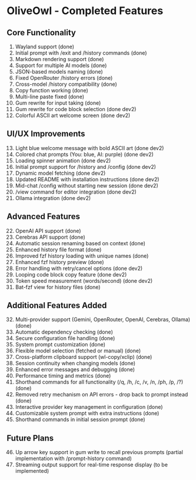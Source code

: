 
# OliveOwl - Completed Features

## Core Functionality
1. Wayland support (done)
2. Initial prompt with /exit and /history commands (done)
3. Markdown rendering support (done)
4. Support for multiple AI models (done)
5. JSON-based models naming (done)
6. Fixed OpenRouter /history errors (done)
7. Cross-model /history compatibility (done)
8. Copy function working (done)
9. Multi-line paste fixed (done)
10. Gum rewrite for input taking (done)
11. Gum rewrite for code block selection (done dev2)
12. Colorful ASCII art welcome screen (done dev2)

## UI/UX Improvements
13. Light blue welcome message with bold ASCII art (done dev2)
14. Colored chat prompts (You: blue, AI: purple) (done dev2)
15. Loading spinner animation (done dev2)
16. Initial prompt support for /history and /config (done dev2)
17. Dynamic model fetching (done dev2)
18. Updated README with installation instructions (done dev2)
19. Mid-chat /config without starting new session (done dev2)
20. /view command for editor integration (done dev2)
21. Ollama integration (done dev2)

## Advanced Features
22. OpenAI API support (done)
23. Cerebras API support (done)
24. Automatic session renaming based on context (done)
25. Enhanced history file format (done)
26. Improved fzf history loading with unique names (done)
27. Enhanced fzf history preview (done)
28. Error handling with retry/cancel options (done dev2)
29. Looping code block copy feature (done dev2)
30. Token speed measurement (words/second) (done dev2)
31. Bat-fzf view for history files (done)

## Additional Features Added
32. Multi-provider support (Gemini, OpenRouter, OpenAI, Cerebras, Ollama) (done)
33. Automatic dependency checking (done)
34. Secure configuration file handling (done)
35. System prompt customization (done)
36. Flexible model selection (fetched or manual) (done)
37. Cross-platform clipboard support (wl-copy/xclip) (done)
38. Session continuity when changing models (done)
39. Enhanced error messages and debugging (done)
40. Performance timing and metrics (done)
41. Shorthand commands for all functionality (/q, /h, /c, /v, /n, /ph, /p, /?) (done)
42. Removed retry mechanism on API errors - drop back to prompt instead (done)
43. Interactive provider key management in configuration (done)
44. Customizable system prompt with extra instructions (done)
45. Shorthand commands in initial session prompt (done)

## Future Plans
46. Up arrow key support in gum write to recall previous prompts (partial implementation with /prompt-history command)
47. Streaming output support for real-time response display (to be implemented)